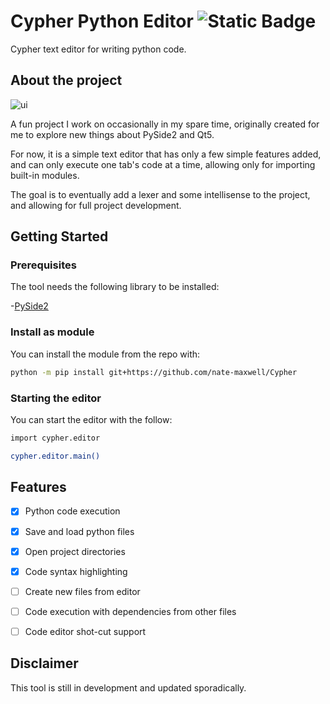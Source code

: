 # Cypher Python Editor  ![Static Badge](https://img.shields.io/badge/GitHub-grey?logo=github)
Cypher text editor for writing python code.


## About the project

<img src="https://i.imgur.com/8dnvsb3.png" alt="ui"/>

A fun project I work on occasionally in my spare time, originally created for me to
explore new things about PySide2 and Qt5.

For now, it is a simple text editor that has only a few simple features added,
and can only execute one tab's code at a time, allowing only for importing built-in
modules.

The goal is to eventually add a lexer and some intellisense to the project, and
allowing for full project development.


## Getting Started

### Prerequisites

The tool needs the following library to be installed:

-[PySide2](https://pypi.org/project/PySide2/)

### Install as module

You can install the module from the repo with:
```bash
python -m pip install git+https://github.com/nate-maxwell/Cypher
```

### Starting the editor

You can start the editor with the follow:
```bash
import cypher.editor

cypher.editor.main()
```


## Features

- [x] Python code execution
- [x] Save and load python files
- [x] Open project directories
- [x] Code syntax highlighting
- [ ] Create new files from editor
- [ ] Code execution with dependencies from other files
- [ ] Code editor shot-cut support


## Disclaimer

This tool is still in development and updated sporadically.